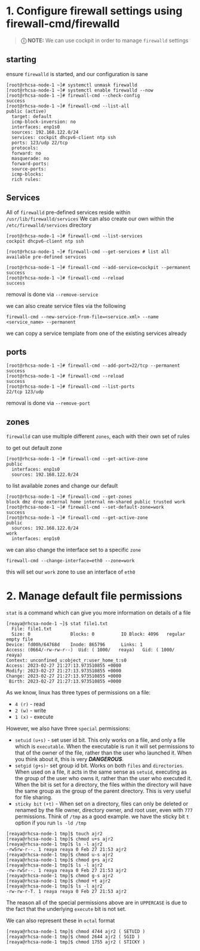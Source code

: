 # 1. Configure firewall settings using firewall-cmd/firewalld
> **&#9432; NOTE:** We can use cockpit in order to manage `firewalld` settings

## starting
ensure `firewalld` is started, and our configuration is sane
```
[root@rhcsa-node-1 ~]# systemctl unmask firewalld      
[root@rhcsa-node-1 ~]# systemctl enable firewalld --now
[root@rhcsa-node-1 ~]# firewall-cmd --check-config     
success                                                
[root@rhcsa-node-1 ~]# firewall-cmd --list-all         
public (active)                                        
  target: default                                      
  icmp-block-inversion: no                             
  interfaces: enp1s0                                   
  sources: 192.168.122.0/24                            
  services: cockpit dhcpv6-client ntp ssh              
  ports: 123/udp 22/tcp                                
  protocols:                                           
  forward: no                                          
  masquerade: no                                       
  forward-ports:                                       
  source-ports:                                        
  icmp-blocks:                                         
  rich rules:                                          
```

## Services
All of `firewalld` pre-defined services reside within `/usr/lib/firewalld/services`
We can also create our own within the `/etc/firewalld/services` directory

```
[root@rhcsa-node-1 ~]# firewall-cmd --list-services
cockpit dhcpv6-client ntp ssh                      

[root@rhcsa-node-1 ~]# firewall-cmd --get-services # list all available pre-defined services

[root@rhcsa-node-1 ~]# firewall-cmd --add-service=cockpit --permanent
success                                                              
[root@rhcsa-node-1 ~]# firewall-cmd --reload                         
success                                                              
```
removal is done via `--remove-service`

we can also create service files via the following
```
firewall-cmd --new-service-from-file=<service.xml> --name <service_name> --permanent
```
we can copy a service template from one of the existing services already

## ports
```
[root@rhcsa-node-1 ~]# firewall-cmd --add-port=22/tcp --permanent
success                                                          
[root@rhcsa-node-1 ~]# firewall-cmd --reload                     
success                                                          
[root@rhcsa-node-1 ~]# firewall-cmd --list-ports                 
22/tcp 123/udp                                                   
```
removal is done via `--remove-port`

## zones
`firewalld` can use multiple different `zones`, each with their own set of rules

to get out default zone
```
[root@rhcsa-node-1 ~]# firewall-cmd --get-active-zone
public                                               
  interfaces: enp1s0                                 
  sources: 192.168.122.0/24                          
```
to list available zones and change our default
```
[root@rhcsa-node-1 ~]# firewall-cmd --get-zones                    
block dmz drop external home internal nm-shared public trusted work
[root@rhcsa-node-1 ~]# firewall-cmd --set-default-zone=work        
success                                                            
[root@rhcsa-node-1 ~]# firewall-cmd --get-active-zone              
public                                                             
  sources: 192.168.122.0/24                                        
work                                                               
  interfaces: enp1s0                                               
```
we can also change the interface set to a specific `zone`
```
firewall-cmd --change-interface=eth0 --zone=work
```
this will set our `work` zone to use an interface of `eth0`


# 2. Manage default file permissions
`stat` is a command which can give you more information on details of a file
```
[reaya@rhcsa-node-1 ~]$ stat file1.txt                                        
  File: file1.txt                                                             
  Size: 0               Blocks: 0          IO Block: 4096   regular empty file
Device: fd00h/64768d    Inode: 865796      Links: 1                           
Access: (0664/-rw-rw-r--)  Uid: ( 1000/   reaya)   Gid: ( 1000/   reaya)      
Context: unconfined_u:object_r:user_home_t:s0                                 
Access: 2023-02-27 21:27:13.973510855 +0000                                   
Modify: 2023-02-27 21:27:13.973510855 +0000                                   
Change: 2023-02-27 21:27:13.973510855 +0000                                   
 Birth: 2023-02-27 21:27:13.973510855 +0000                                   
```
As we know, linux has three types of permissions on a file:
* `4 (r)` - read
* `2 (w)` - write
* `1 (x)` - execute

However, we also have three `special` permissions:
* `setuid` `(u+s)` - set user id bit. This only works on a file, and only a file which is `executable`. When the executable is run
it will set permissions to that of the owner of the file, rather than the user who launched it. When you think about
it, this is very **_DANGEROUS_**.
* `setgid` `(g+s)`- set group id bit. Works on both `files` and `directories`. When used on a file, it acts in the same sense as `setuid`,
executing as the group of the user who owns it, rather than the user who executed it. When the bit is set for a directory, the files within the directory
will have the same group as the group of the parent directory. This is very useful for file sharing.
* `sticky bit` `(+t)` - When set on a directory, files can only be deleted or renamed by the file owner, directory owner, and root user, even with `777` permissions. Think of `/tmp` as a good example. we have the sticky bit `t` option if you run `ls -ld /tmp`
```
[reaya@rhcsa-node-1 tmp]$ touch ajr2          
[reaya@rhcsa-node-1 tmp]$ chmod u+s ajr2      
[reaya@rhcsa-node-1 tmp]$ ls -l ajr2          
-rwSrw-r--. 1 reaya reaya 0 Feb 27 21:53 ajr2 
[reaya@rhcsa-node-1 tmp]$ chmod u-s ajr2      
[reaya@rhcsa-node-1 tmp]$ chmod g+s ajr2      
[reaya@rhcsa-node-1 tmp]$ ls -l ajr2          
-rw-rwSr--. 1 reaya reaya 0 Feb 27 21:53 ajr2 
[reaya@rhcsa-node-1 tmp]$ chmod g-s ajr2      
[reaya@rhcsa-node-1 tmp]$ chmod +t ajr2       
[reaya@rhcsa-node-1 tmp]$ ls -l ajr2          
-rw-rw-r-T. 1 reaya reaya 0 Feb 27 21:53 ajr2 
```
The reason all of the special permissions above are in `UPPERCASE` is due to the fact that the underlying `execute` bit is not set.

We can also represent these in `octal` format
```
[reaya@rhcsa-node-1 tmp]$ chmod 4744 ajr2 ( SETUID )
[reaya@rhcsa-node-1 tmp]$ chmod 2644 ajr2 ( SGID )
[reaya@rhcsa-node-1 tmp]$ chmod 1755 ajr2 ( STICKY )
```
